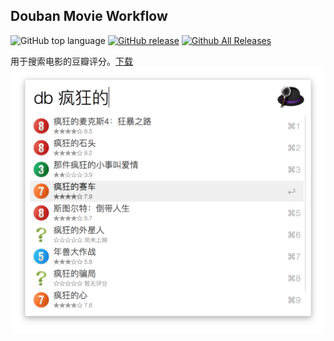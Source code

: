 ## Douban Movie Workflow  
![GitHub top language](https://img.shields.io/github/languages/top/swim2sun/Douban-Movie-Workflow.svg)
[![GitHub release](https://img.shields.io/github/release/swim2sun/Douban-Movie-Workflow.svg)](https://github.com/swim2sun/Douban-Movie-Workflow/releases)
[![Github All Releases](https://img.shields.io/github/downloads/swim2sun/Douban-Movie-Workflow/total.svg)](https://github.com/swim2sun/Douban-Movie-Workflow/releases)

用于搜索电影的豆瓣评分。[下载](https://github.com/swim2sun/Douban-Movie-Workflow/releases)
![截图](screenshot/screenshot2.png)
